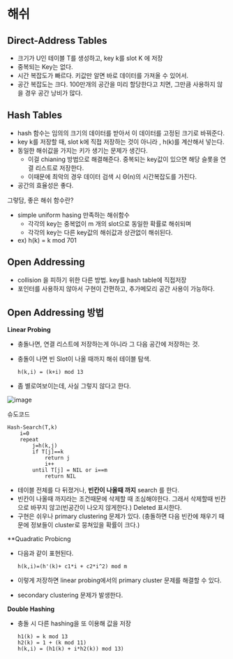 # 해쉬

## **Direct-Address Tables**

- 크기가 U인 테이블 T를 생성하고, key k를 slot K 에 저장
- 중복되는 Key는 없다.
- 시간 복잡도가 빠르다. 키값만 알면 바로 데이터를 가져올 수 있어서. 
- 공간 복잡도는 크다. 100만개의 공간을 미리 할당한다고 치면, 그만큼 사용하지 않을 경우 공간 낭비가 많다. 

## **Hash Tables**

- hash 함수는 임의의 크기의 데이터를 받아서 이 데이터를 고정된 크기로 바꿔준다. 
- key k를 저장할 때, slot k에 직접 저장하는 것이 아니라 ,  h(k)를 계산해서 넣는다.
- 동일한 해쉬값을 가지는 키가 생기는 문제가 생긴다.
  - 이걸 chianing 방법으로 해결해준다. 중복되는 key값이 있으면 해당 슬롯을 연결 리스트로 저장한다.
  - 이때문에 최악의 경우 데이터 검색 시 Θ(n)의 시간복잡도를 가진다.
- 공간의 효율성은 좋다.

그렇담, 좋은 해쉬 함수란?

- simple uniform hasing 만족하는 해쉬함수
  - 각각의 key는 중복없이 m 개의 slot으로 동일한 확률로 해쉬되며
  - 각각의 key는 다른 key값의 해쉬값과 상관없이 해쉬된다.
- ex) h(k) = k mod 701 

## **Open Addressing**

- collision 을 피하기 위한 다른 방법. key를 hash table에 직접저장
- 포인터를 사용하지 않아서 구현이 간편하고, 추가메모리 공간 사용이 가능하다.

## **Open Addressing 방법**

**Linear Probing**

- 충돌나면, 연결 리스트에 저장하는게 아니라 그 다음 공간에 저장하는 것.

- 충돌이 나면 빈 Slot이 나올 때까지 해쉬 테이블 탐색. 

  ```
  h(k,i) = (k+i) mod 13
  ```

- 좀 별로여보이는데, 사실 그렇지 않다고 한다.

![image](https://user-images.githubusercontent.com/37058233/105171771-f5e03900-5b61-11eb-9424-814742232801.png)

슈도코드

```
Hash-Search(T,k)
	i=0
	repeat
		j=h(k,j)
		if T[j]==k
			return j
			i++
		until T[j] = NIL or i==m
			return NIL
```

- 테이블 전체를 다 뒤졌거나, **빈칸이 나올때 까지** search 를 한다. 
- 빈칸이 나올때 까지라는 조건때문에 삭제할 때 조심해야한다. 그래서 삭제할때 빈칸으로 바꾸지 않고(빈공간이 나오지 않게한다.) Deleted 표시한다.
- 구현은 쉬우나 primary clustering 문제가 있다. (충돌하면 다음 빈칸에 채우기 때문에 정보들이 cluster로 뭉쳐있을 확률이 크다.)

**Quadratic Probicng

- 다음과 같이 표현된다.

  ```
  h(k,i)=(h'(k)+ c1*i + c2*i^2) mod m
  ```

- 이렇게 저장하면 linear probing에서의 primary cluster 문제를 해결할 수 있다.

- secondary clustering 문제가 발생한다.

**Double Hashing**

- 충돌 시 다른 hashing을 또 이용해 값을 저장

  ```
  h1(k) = k mod 13
  h2(k) = 1 + (k mod 11)
  h(k,i) = (h1(k) + i*h2(k)) mod 13)
  ```

  